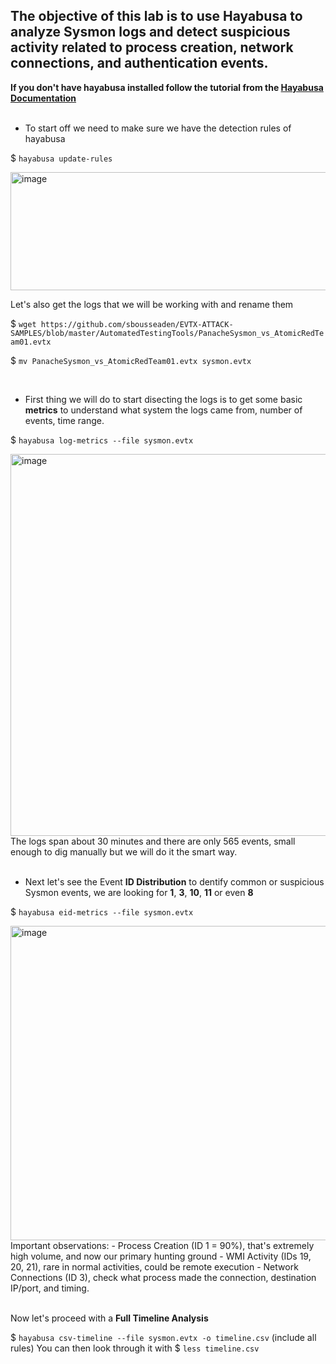 ## The objective of this lab is to use Hayabusa to analyze Sysmon logs and detect suspicious activity related to process creation, network connections, and authentication events.

**If you don't have hayabusa installed follow the tutorial from the [Hayabusa Documentation](/courseFiles/tools/Hayabusa.md)**
<br><br>

- To start off we need to make sure we have the detection rules of hayabusa

$ `hayabusa update-rules`

<img width="745" height="189" alt="image" src="https://github.com/user-attachments/assets/271348e7-8d88-4962-a761-798c01e173e3" />


Let's also get the logs that we will be working with and rename them

$ `wget https://github.com/sbousseaden/EVTX-ATTACK-SAMPLES/blob/master/AutomatedTestingTools/PanacheSysmon_vs_AtomicRedTeam01.evtx`

$ `mv PanacheSysmon_vs_AtomicRedTeam01.evtx sysmon.evtx`

<br>

- First thing we will do to start disecting the logs is to get some basic **metrics** to understand what system the logs came from, number of events, time range.

$ `hayabusa log-metrics --file sysmon.evtx`

<img width="1917" height="611" alt="image" src="https://github.com/user-attachments/assets/473ad610-410e-4f82-b7bd-1f6310fc7437" />
The logs span about 30 minutes and there are only 565 events, small enough to dig manually but we will do it the smart way.<br><br>

- Next let's see the Event **ID Distribution** to dentify common or suspicious Sysmon events, we are looking for **1**, **3**, **10**, **11** or even **8**

$ `hayabusa eid-metrics --file sysmon.evtx`

<img width="627" height="503" alt="image" src="https://github.com/user-attachments/assets/f8a12a53-889d-4dd3-af42-d992bf8ec41c" />
Important observations:
- Process Creation (ID 1 = 90%), that's extremely high volume, and now our primary hunting ground
- WMI Activity (IDs 19, 20, 21), rare in normal activities, could be remote execution
- Network Connections (ID 3), check what process made the connection, destination IP/port, and timing.
<br><br>

Now let's proceed with a **Full Timeline Analysis**

$ `hayabusa csv-timeline --file sysmon.evtx -o timeline.csv` (include all rules)
You can then look through it with
$ `less timeline.csv`



